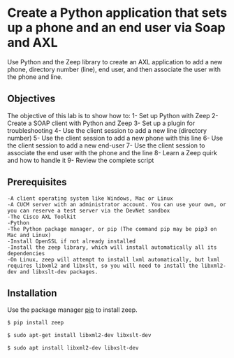 # Create a Python application that sets up a phone and an end user via Soap and AXL
Use Python and the Zeep library to create an AXL application to add a new phone, directory number (line), end user, and then associate the user with the phone and line.

## Objectives
The objective of this lab is to show how to:
    1- Set up Python with Zeep
    2- Create a SOAP client with Python and Zeep
    3- Set up a plugin for troubleshooting
    4- Use the client session to add a new line (directory number)
    5- Use the client session to add a new phone with this line
    6- Use the client session to add a new end-user
    7- Use the client session to associate the end user with the phone and the line
    8- Learn a Zeep quirk and how to handle it
    9- Review the complete script

## Prerequisites
    -A client operating system like Windows, Mac or Linux
    -A CUCM server with an administrator account. You can use your own, or you can reserve a test server via the DevNet sandbox
    -The Cisco AXL Toolkit
    -Python
    -The Python package manager, or pip (The command pip may be pip3 on Mac and Linux)
    -Install OpenSSL if not already installed
    -Install the zeep library, which will install automatically all its dependencies
    -On Linux, zeep will attempt to install lxml automatically, but lxml requires libxml2 and libxslt, so you will need to install the libxml2-dev and libxslt-dev packages.


## Installation
Use the package manager [pip](https://pip.pypa.io/en/stable/) to install zeep.

```bash
$ pip install zeep
```

```bash
$ sudo apt-get install libxml2-dev libxslt-dev
```

```bash
$ sudo apt install libxml2-dev libxslt-dev
```
